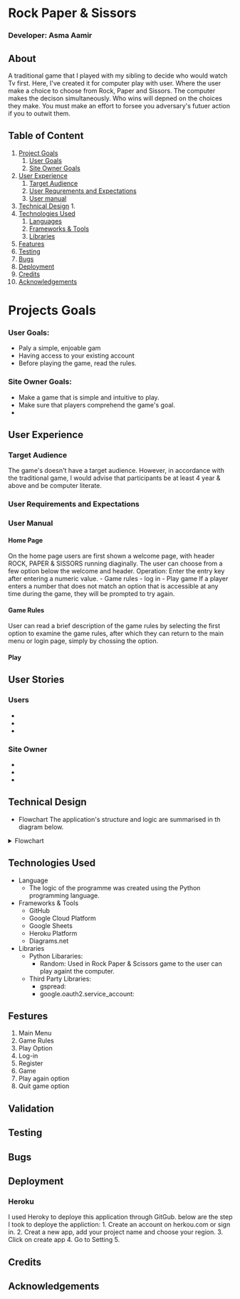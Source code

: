 # Rock Paper & Sissors  

### Developer: Asma Aamir 

## About
A traditional game that I played with my sibling to decide who would watch Tv first. Here, I've created it for computer play with user. Where the user make a choice to choose from Rock, Paper and Sissors. The computer makes the decison simultaneously. Who wins will depned on the choices they make. You must make an effort to forsee you adversary's futuer action if you to outwit them. 


## Table of Content
1. [Project Goals](#projects-goals)
    1. [User Goals](#user-goals)
    2. [Site Owner Goals](#site-owner-goals)
2. [User Experience](#user-experiencer)
    1. [Target Audience](#target-audience)
    2. [User Requrements and Expectations](#users-requirment-and-expectations)
    3. [User manual]()
3. [Technical Design](#technical-design)
    1. 
4. [Technologies Used](#technologies-used)
    1. [Languages](#languages)
    2. [Frameworks & Tools](#frameworks--tools)
    3. [Libraries](#libraries)
5. [Features](#features)
6. [Testing](#validation) 
8. [Bugs](#bugs)
9. [Deployment](#deployment)
10. [Credits](#credits)
11. [Acknowledgements](#acknowledgements)

# Projects Goals
### User Goals:
* Paly a simple, enjoable gam
* Having access to your existing account 
* Before playing the game, read the rules.


### Site Owner Goals:
* Make a game that is simple and intuitive to play.
* Make sure that players comprehend the game's goal.
* 

## User Experience 
### Target Audience
The game's doesn't have a target audience. However, in accordance with the traditional game, I would advise that participants be at least 4 year & above and be computer literate.  

### User Requirements and Expectations

### User Manual
#### Home Page
On the home page users are first shown a welcome page, with header ROCK, PAPER & SISSORS running diaginally. The user can choose from a few option below the welcome and header. Operation: Enter the entry key after entering a numeric value. 
    - Game rules 
    - log in 
    - Play game
If a player enters a number that does not match an option that is accessible at any time during the game, they will be prompted to try again. 

#### Game Rules
User can read a brief description of the game rules by selecting the first option to examine the game rules, after which they can return to the main menu or login page, simply by chossing the option. 

#### Play 


## User Stories
### Users
* 
* 
* 

### Site Owner
* 
* 
* 

## Technical Design 
* Flowchart 
The application's structure and logic are summarised in th diagram below. 
<details><summary>Flowchart</summary><img src="docs/flowchart.png"></details>

## Technologies Used
* Language
    - The logic of the programme was created using the Python programming language. 
* Frameworks & Tools 
    - GitHub
    - Google Cloud Platform
    - Google Sheets 
    - Heroku Platform 
    - Diagrams.net 
* Libraries
    * Python Libararies: 
        - Random: Used in Rock Paper & Scissors game to the user can play againt the computer. 
    * Third Party Libraries:
        - gspread: 
        - google.oauth2.service_account:
        
## Festures
1. Main Menu
2. Game Rules 
3. Play Option
4. Log-in 
5. Register 
6. Game 
7. Play again option 
8. Quit game option

## Validation

## Testing 

## Bugs

## Deployment
### Heroku 
I used Heroky to deploye this application through GitGub. below are the step I took to deploye the appliction:
    1. Create an account on herkou.com or sign in. 
    2. Creat a new app, add your project name and choose your region. 
    3. Click on create app
    4. Go to Setting 
    5. 


## Credits 

## Acknowledgements 